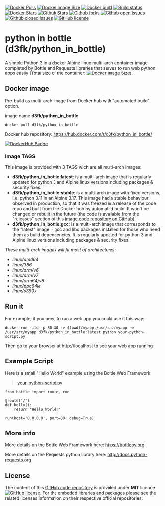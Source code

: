 [![Docker Pulls](https://badgen.net/docker/pulls/d3fk/python_in_bottle?icon=docker&label=pulls)](https://hub.docker.com/r/d3fk/python_in_bottle/tags) [![Docker Image Size](https://badgen.net/docker/size/d3fk/python_in_bottle/latest?icon=docker&label=image%20size)](https://hub.docker.com/r/d3fk/python_in_bottle/tags) [![Docker build](https://img.shields.io/docker/cloud/automated/d3fk/python_in_bottle?label=build&logo=docker)](https://hub.docker.com/r/d3fk/python_in_bottle/tags) [![Build status](https://img.shields.io/docker/cloud/build/d3fk/python_in_bottle?label=build%20status&logo=docker)](https://hub.docker.com/r/d3fk/python_in_bottle/builds) [![Docker Stars](https://badgen.net/docker/stars/d3fk/python_in_bottle?icon=docker&label=stars&color=green)](https://hub.docker.com/r/d3fk/python_in_bottle) [![Github Stars](https://img.shields.io/github/stars/Angatar/python_in_bottle?label=stars&logo=github&color=green)](https://github.com/Angatar/python_in_bottle) [![Github forks](https://img.shields.io/github/forks/Angatar/python_in_bottle?logo=github)](https://github.com/Angatar/python_in_bottle/fork) [![Github open issues](https://img.shields.io/github/issues-raw/Angatar/python_in_bottle?logo=github&color=yellow)](https://github.com/Angatar/python_in_bottle/issues) [![Github closed issues](https://img.shields.io/github/issues-closed-raw/Angatar/python_in_bottle?logo=github&color=green)](https://github.com/Angatar/python_in_bottle/issues?q=is%3Aissue+is%3Aclosed) [![GitHub license](https://img.shields.io/github/license/Angatar/python_in_bottle)](https://github.com/Angatar/python_in_bottle/blob/master/LICENSE)


# python in bottle (d3fk/python_in_bottle)
A simple Python 3 in a docker Alpine linux multi-arch container image completed by Bottle and Requests libraries that serves to run web python apps easily (Total size of the container: [![Docker Image Size](https://badgen.net/docker/size/d3fk/python_in_bottle/latest?icon=docker&label=compressed)](https://hub.docker.com/r/d3fk/python_in_bottle/tags)).

## Docker image
Pre-build as multi-arch image from Docker hub with "automated build" option.

image name **d3fk/python_in_bottle**

`docker pull d3fk/python_in_bottle`

Docker hub repository: https://hub.docker.com/r/d3fk/python_in_bottle/

[![DockerHub Badge](https://lucky-red-wombat.cyclic.app/image/d3fk/python_in_bottle)](https://hub.docker.com/r/d3fk/python_in_bottle)


### Image TAGS

This image is provided with 3 TAGS wich are all multi-arch images:

- **d3fk/python_in_bottle:latest**: is a multi-arch image that is regularly updated for python 3 and Alpine linux versions including packages & security fixes.
- **d3fk/python_in_bottle:stable**: is a multi-arch image with fixed versions, i.e. python 3.11 in an Alpine 3.17. This image had a stable behaviour observed in production, so that it was freezed in a release of the code repo and built from the Docker hub by automated build. It won't be changed or rebuilt in the future (the code is available from the "releases" section of this [image code repository on GitHub](https://github.com/Angatar/python_in_bottle)).
- **d3fk/python_in_bottle:gcc**: is a multi-arch image that corresponds to the "latest" image + gcc and libc packages installed for those who need them as build dependencies. It is regularly updated for python 3 and Alpine linux versions including packages & security fixes.

*These multi-arch images will fit most of architectures:*

- *linux/amd64*
- *linux/386*
- *linux/arm/v6*
- *linux/arm/v7*
- *linux/arm64/v8*
- *linux/ppc64le*
- *linux/s390x*

## Run it

For example, if you need to run a web app you could use it this way:

`docker run -itd -p 80:80 -v $(pwd)/myapp:/usr/src/myapp -w /usr/src/myapp d3fk/python_in_bottle:latest python your-python-script.py`

Then go to your browser at http://localhost  to see your web app running

## Example Script 

Here is a small "Hello World" example using the Bottle Web Framework
>[your-python-script.py](https://github.com/Angatar/python_in_bottle/blob/master/your-python-script.py)


```
from bottle import route, run

@route('/')
def hello():
    return "Hello World!"

run(host='0.0.0.0', port=80, debug=True)
```



## More info

More details on the Bottle Web Framework here: https://bottlepy.org

More details on the Requests python library here: http://docs.python-requests.org

## License

The content of this [GitHub code repository](https://github.com/Angatar/python_in_bottle) is provided under **MIT** licence [![GitHub license](https://img.shields.io/github/license/Angatar/python_in_bottle)](https://github.com/Angatar/python_in_bottle/blob/master/LICENSE). For the embeded libraries and packages please see the related licenses information on their respective official repositories.

